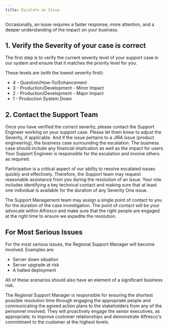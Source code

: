 ```yaml
---
title: Escalate an Issue
---
```


Occasionally, an issue requires a faster response, more attention, and a deeper understanding of the impact on your business.

## 1. Verify the Severity of your case is correct

The first step is to verify the current severity level of your support case in our system and ensure that it matches the priority level for you.

These levels are (with the lowest severity first):

* 4 - Question/How-To/Enhancement
* 3 - Production/Development - Minor Impact
* 2 - Production/Development - Major Impact
* 1 - Production System Down

## 2. Contact the Support Team

Once you have verified the correct severity, please contact the Support Engineer working on your support case. Please let them know to adjust the Severity, if applicable. And if the issue pertains to a JIRA issue (product engineering), the business case surrounding the escalation. The business case should include any financial implication as well as the impact for users. Your Support Engineer is responsible for the escalation and involve others as required.

Participation is a critical aspect of our ability to resolve escalated issues quickly and effectively. Therefore, the Support team may request reasonable assistance from you during the resolution of an issue. Your role includes identifying a key technical contact and making sure that at least one individual is available for the duration of any Severity One issue.

The Support Management team may assign a single point of contact to you for the duration of the case investigation. The point of contact will be your advocate within Alfresco and make sure that the right people are engaged at the right time to ensure we expedite the resolution.

## For Most Serious Issues

For the most serious issues, the Regional Support Manager will become involved. Examples are:

* Server down situation
* Server upgrade at risk
* A halted deployment

All of these scenarios should also have an element of a significant business risk.

The Regional Support Manager is responsible for ensuring the shortest possible resolution time through engaging the appropriate people and communicating the agreed action plans to the stakeholders from any of the personnel involved. They will proactively engage the senior executives, as appropriate; to improve customer relationships and demonstrate Alfresco's commitment to the customer at the highest levels.
